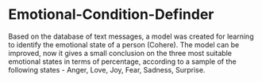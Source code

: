 # Emotional-Condition-Definder
Based on the database of text messages, a model was created for learning to identify the emotional state of a person (Cohere). The model can be improved, now it gives a small conclusion on the three most suitable emotional states in terms of percentage, according to a sample of the following states - Anger, Love, Joy, Fear, Sadness, Surprise.

